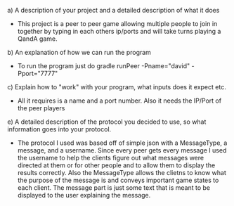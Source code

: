 a) A description of your project and a detailed description of what it does
  - This project is a peer to peer game allowing multiple people to join in together by typing in each others ip/ports and will take turns playing a QandA game.
  
b) An explanation of how we can run the program
  - To run the program just do gradle runPeer -Pname="david" -Pport="7777"
  
c) Explain how to "work" with your program, what inputs does it expect etc.
  - All it requires is a name and a port number. Also it needs the IP/Port of the peer players
  
e) A detailed description of the protocol you decided to use, so what information goes into your protocol.
  - The protocol I used was based off of simple json with a MessageType, a message, and a username. Since every peer gets every message I used the username to help the clients figure out what messages were directed at them or for other people and to allow them to display the results correctly. Also the MessageType allows the clietns to know what the purpose of the message is and conveys important game states to each client. The message part is just some text that is meant to be displayed to the user explaining the message.
  
